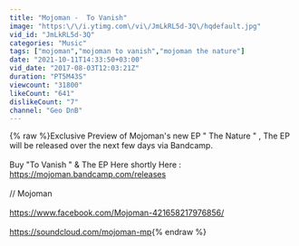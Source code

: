 ```yaml
---
title: "Mojoman -  To Vanish"
image: "https:\/\/i.ytimg.com\/vi\/JmLkRL5d-3Q\/hqdefault.jpg"
vid_id: "JmLkRL5d-3Q"
categories: "Music"
tags: ["mojoman","mojoman to vanish","mojoman the nature"]
date: "2021-10-11T14:33:50+03:00"
vid_date: "2017-08-03T12:03:21Z"
duration: "PT5M43S"
viewcount: "31800"
likeCount: "641"
dislikeCount: "7"
channel: "Geo DnB"
---
```

{% raw %}Exclusive Preview  of Mojoman's new EP  &quot; The Nature &quot; , The EP will be released over the next few days via Bandcamp.<br /><br />Buy &quot;To Vanish &quot; &amp; The EP Here shortly Here : <a rel="nofollow" target="blank" href="https://mojoman.bandcamp.com/releases">https://mojoman.bandcamp.com/releases</a><br /><br />// Mojoman<br /><br /><a rel="nofollow" target="blank" href="https://www.facebook.com/Mojoman-421658217976856/">https://www.facebook.com/Mojoman-421658217976856/</a><br /><br /><a rel="nofollow" target="blank" href="https://soundcloud.com/mojoman-mp">https://soundcloud.com/mojoman-mp</a>{% endraw %}
